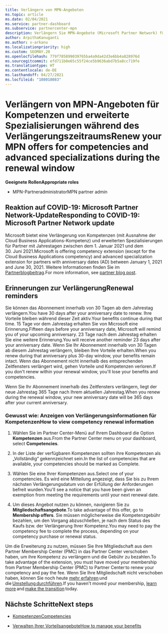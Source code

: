 ```yaml
---
title: Verlängern von MPN-Angeboten
ms.topic: article
ms.date: 02/04/2021
ms.service: partner-dashboard
ms.subservice: partnercenter-mpn
description: Verlängern Sie MPN-Angebote (Microsoft Partner Network) für Kompetenzen und erweiterte Spezialisierungen. Der Verlängerungszeitraum beginnt einen Tag nach dem Jahrestag des Kaufdatums.
author: ArpithaKanuganti
ms.author: v-arkanu
ms.localizationpriority: high
ms.custom: SEOMAY.20
ms.openlocfilehash: 779f785899039765ba4a9da42d3e6bb4a828976d
ms.sourcegitcommit: efd711b0e65c55f24ce5b9636abd7b5a8cc719fe
ms.translationtype: HT
ms.contentlocale: de-DE
ms.lasthandoff: 04/27/2021
ms.locfileid: "108018083"
---
```

# <a name="renew-your-mpn-offers-for-competencies-and-advanced-specializations-during-the-renewal-window"></a><span data-ttu-id="3a414-103">Verlängern von MPN-Angeboten für Kompetenzen und erweiterte Spezialisierungen während des Verlängerungszeitraums</span><span class="sxs-lookup"><span data-stu-id="3a414-103">Renew your MPN offers for competencies and advanced specializations during the renewal window</span></span>

<span data-ttu-id="3a414-104">**Geeignete Rollen**</span><span class="sxs-lookup"><span data-stu-id="3a414-104">**Appropriate roles**</span></span>

- <span data-ttu-id="3a414-105">MPN-Partneradministrator</span><span class="sxs-lookup"><span data-stu-id="3a414-105">MPN partner admin</span></span>

## <a name="responding-to-covid-19-microsoft-partner-network-update"></a><span data-ttu-id="3a414-106">Reaktion auf COVID-19: Microsoft Partner Network-Update</span><span class="sxs-lookup"><span data-stu-id="3a414-106">Responding to COVID-19: Microsoft Partner Network update</span></span>

<span data-ttu-id="3a414-107">Microsoft bietet eine Verlängerung von Kompetenzen (mit Ausnahme der Cloud Business Applications-Kompetenz) und erweiterten Spezialisierungen für Partner mit Jahrestagen zwischen dem 1. Januar 2021 und dem 30. Juni 2021.</span><span class="sxs-lookup"><span data-stu-id="3a414-107">Microsoft is offering competency extension (except for the Cloud Business Applications competency) and advanced specialization extension for partners with anniversary dates (AD) between January 1, 2021 and June 30, 2021.</span></span> <span data-ttu-id="3a414-108">Weitere Informationen finden Sie im [Partnerblogbeitrag](https://blogs.partner.microsoft.com/mpn/responding-to-covid-19-microsoft-partner-network/).</span><span class="sxs-lookup"><span data-stu-id="3a414-108">For more information, see [partner blog post](https://blogs.partner.microsoft.com/mpn/responding-to-covid-19-microsoft-partner-network/).</span></span>

## <a name="renewal-reminders"></a><span data-ttu-id="3a414-109">Erinnerungen zur Verlängerung</span><span class="sxs-lookup"><span data-stu-id="3a414-109">Renewal reminders</span></span>

<span data-ttu-id="3a414-110">Sie können das Abonnement innerhalb von 30 Tagen ab dem Jahrestag verlängern.</span><span class="sxs-lookup"><span data-stu-id="3a414-110">You have 30 days after your anniversary date to renew.</span></span> <span data-ttu-id="3a414-111">Ihre Vorteile bleiben während dieser Zeit aktiv.</span><span class="sxs-lookup"><span data-stu-id="3a414-111">Your benefits continue during that time.</span></span> <span data-ttu-id="3a414-112">15 Tage vor dem Jahrestag erhalten Sie von Microsoft eine Erinnerung.</span><span class="sxs-lookup"><span data-stu-id="3a414-112">Fifteen days before your anniversary date, Microsoft will remind you of your upcoming anniversary.</span></span> <span data-ttu-id="3a414-113">23 Tage nach dem Jahrestag erhalten Sie eine weitere Erinnerung.</span><span class="sxs-lookup"><span data-stu-id="3a414-113">You will receive another reminder 23 days after your anniversary date.</span></span> <span data-ttu-id="3a414-114">Wenn Sie Ihr Abonnement innerhalb von 30 Tagen ab diesem Jahrestag verlängern, bleiben Ihre Vorteile erhalten.</span><span class="sxs-lookup"><span data-stu-id="3a414-114">When you renew during that anniversary plus 30-day window, your benefits remain intact.</span></span> <span data-ttu-id="3a414-115">Wenn das Abonnement nicht innerhalb des entsprechenden Zeitfensters verlängert wird, gehen Vorteile und Kompetenzen verloren.</span><span class="sxs-lookup"><span data-stu-id="3a414-115">If you don't renew within your renewal window, you'll lose your benefits and competencies.</span></span>

<span data-ttu-id="3a414-116">Wenn Sie Ihr Abonnement innerhalb des Zeitfensters verlängern, liegt der neue Jahrestag 365 Tage nach Ihrem aktuellen Jahrestag.</span><span class="sxs-lookup"><span data-stu-id="3a414-116">When you renew during the renewal window, your new anniversary date will be 365 days after your current anniversary.</span></span>

### <a name="how-to-view-competency-renewal-information"></a><span data-ttu-id="3a414-117">Gewusst wie: Anzeigen von Verlängerungsinformationen für Kompetenzen</span><span class="sxs-lookup"><span data-stu-id="3a414-117">How to view competency renewal information</span></span>

1. <span data-ttu-id="3a414-118">Wählen Sie im Partner Center-Menü auf Ihrem Dashboard die Option **Kompetenzen** aus.</span><span class="sxs-lookup"><span data-stu-id="3a414-118">From the Partner Center menu on your dashboard, select **Competencies**.</span></span>  

2. <span data-ttu-id="3a414-119">In der Liste der verfügbaren Kompetenzen sollten ihre Kompetenzen als „Vollständig“ gekennzeichnet sein.</span><span class="sxs-lookup"><span data-stu-id="3a414-119">In the list of competencies that are available, your competencies should be marked as Complete.</span></span>  

3. <span data-ttu-id="3a414-120">Wählen Sie eine Ihrer Kompetenzen aus.</span><span class="sxs-lookup"><span data-stu-id="3a414-120">Select one of your competencies.</span></span> <span data-ttu-id="3a414-121">Es wird eine Mitteilung angezeigt, dass Sie bis zu Ihrem nächsten Verlängerungsdatum von der Erfüllung der Anforderungen befreit wurden.</span><span class="sxs-lookup"><span data-stu-id="3a414-121">You'll see a notice that you have been given an exemption from meeting the requirements until your next renewal date.</span></span>

4. <span data-ttu-id="3a414-122">Um dieses Angebot nutzen zu können, navigieren Sie zu **Mitgliedschaftsangebote**.</span><span class="sxs-lookup"><span data-stu-id="3a414-122">To take advantage of this offer, go to **Membership offers**.</span></span> <span data-ttu-id="3a414-123">Sie müssen möglicherweise die Kompetenzgebühr bezahlen, um den Vorgang abzuschließen, je nach dem Status des Kaufs bzw. der Verlängerung Ihrer Kompetenz.</span><span class="sxs-lookup"><span data-stu-id="3a414-123">You may need to pay the competency fee to complete the process, depending on your competency purchase or renewal status.</span></span>

<span data-ttu-id="3a414-124">Um die Erweiterung zu nutzen, müssen Sie Ihre Mitgliedschaft aus dem Partner Membership Center (PMC) in das Partner Center verschoben haben, um ihre Kompetenz zu verlängern und die Gebühr zu bezahlen.</span><span class="sxs-lookup"><span data-stu-id="3a414-124">To take advantage of the extension, you must have moved your membership from Partner Membership Center (PMC) to Partner Center to renew your competency and pay the fee.</span></span> <span data-ttu-id="3a414-125">Wenn Sie Ihre Mitgliedschaft nicht verschoben haben, können Sie noch heute [mehr erfahren](prepare-pmc-pc-migration.md) und die [Umstellung durchführen](https://partners.microsoft.com/partnerprogram/Welcome.aspx).</span><span class="sxs-lookup"><span data-stu-id="3a414-125">If you haven't moved your membership, [learn more](prepare-pmc-pc-migration.md) and [make the transition](https://partners.microsoft.com/partnerprogram/Welcome.aspx) today.</span></span>  

## <a name="next-steps"></a><span data-ttu-id="3a414-126">Nächste Schritte</span><span class="sxs-lookup"><span data-stu-id="3a414-126">Next steps</span></span>

- [<span data-ttu-id="3a414-127">Kompetenzen</span><span class="sxs-lookup"><span data-stu-id="3a414-127">Competencies</span></span>](learn-about-competencies.md)

- [<span data-ttu-id="3a414-128">Verwalten Ihrer Vorteilsangebote</span><span class="sxs-lookup"><span data-stu-id="3a414-128">How to manage your benefits</span></span>](manage-your-partner-network-benefits.md)

